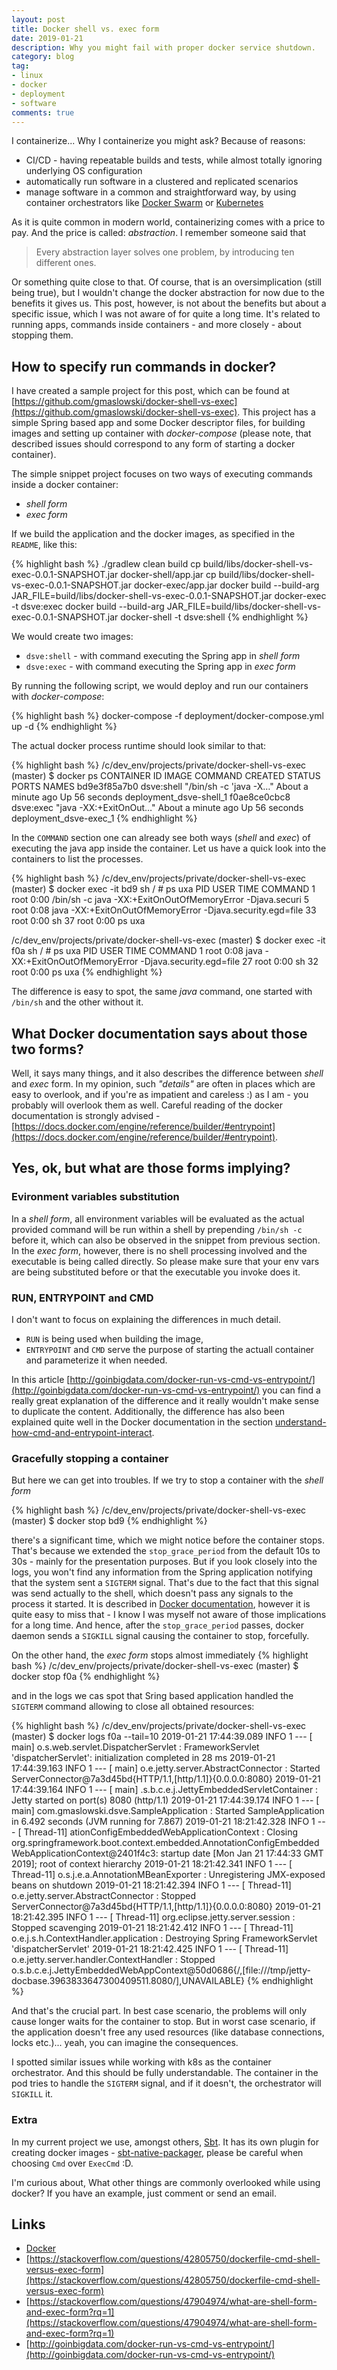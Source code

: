 ```yaml
---
layout: post
title: Docker shell vs. exec form
date: 2019-01-21
description: Why you might fail with proper docker service shutdown.
category: blog
tag:
- linux
- docker
- deployment
- software
comments: true
---
```


I containerize... Why I containerize you might ask? Because of reasons:
- CI/CD - having repeatable builds and tests, while almost totally ignoring underlying OS configuration
- automatically run software in a clustered and replicated scenarios
- manage software in a common and straightforward way, by using container orchestrators like [Docker Swarm](https://docs.docker.com/engine/swarm/) or [Kubernetes](https://kubernetes.io/)

As it is quite common in modern world, containerizing comes with a price to pay. And the price is called: *abstraction*. I remember someone said that 
> Every abstraction layer solves one problem, by introducing ten different ones.

Or something quite close to that. Of course, that is an oversimplication (still being true), but I wouldn't change the docker abstraction for now due to the benefits it gives us. This post, however, is not about the benefits but about a specific issue, which I was not aware of for quite a long time. It's related to running apps, commands inside containers - and more closely - about stopping them.

## How to specify run commands in docker?

I have created a sample project for this post, which can be found at [https://github.com/gmaslowski/docker-shell-vs-exec](https://github.com/gmaslowski/docker-shell-vs-exec). This project has a simple Spring based app and some Docker descriptor files, for building images and setting up container with *docker-compose* (please note, that described issues should correspond to any form of starting a docker container).

The simple snippet project focuses on two ways of executing commands inside a docker container:
- *shell form*
- *exec form*

If we build the application and the docker images, as specified in the `README`, like this:

{% highlight bash %}
./gradlew clean build
cp build/libs/docker-shell-vs-exec-0.0.1-SNAPSHOT.jar docker-shell/app.jar
cp build/libs/docker-shell-vs-exec-0.0.1-SNAPSHOT.jar docker-exec/app.jar
docker build --build-arg JAR_FILE=build/libs/docker-shell-vs-exec-0.0.1-SNAPSHOT.jar docker-exec -t dsve:exec
docker build --build-arg JAR_FILE=build/libs/docker-shell-vs-exec-0.0.1-SNAPSHOT.jar docker-shell -t dsve:shell
{% endhighlight %}

We would create two images:
- `dsve:shell` - with command executing the Spring app in *shell form* 
- `dsve:exec` - with command executing the Spring app in *exec form* 

By running the following script, we would deploy and run our containers with *docker-compose*:

{% highlight bash %}
docker-compose -f deployment/docker-compose.yml up -d
{% endhighlight %}

The actual docker process runtime should look similar to that:

{% highlight bash %}
/c/dev_env/projects/private/docker-shell-vs-exec (master)
$ docker ps
CONTAINER ID        IMAGE               COMMAND                  CREATED              STATUS              PORTS               NAMES
bd9e3f85a7b0        dsve:shell          "/bin/sh -c 'java -X…"   About a minute ago   Up 56 seconds                           deployment_dsve-shell_1
f0ae8ce0cbc8        dsve:exec           "java -XX:+ExitOnOut…"   About a minute ago   Up 56 seconds                           deployment_dsve-exec_1
{% endhighlight %}

In the `COMMAND` section one can already see both ways (*shell* and *exec*) of executing the java app inside the container. Let us have a quick look into the containers to list the processes.

{% highlight bash %}
/c/dev_env/projects/private/docker-shell-vs-exec (master)
$ docker exec -it bd9 sh
/ # ps uxa
PID   USER     TIME   COMMAND
    1 root       0:00 /bin/sh -c java -XX:+ExitOnOutOfMemoryError -Djava.securi
    5 root       0:08 java -XX:+ExitOnOutOfMemoryError -Djava.security.egd=file
   33 root       0:00 sh
   37 root       0:00 ps uxa

/c/dev_env/projects/private/docker-shell-vs-exec (master)
$ docker exec -it f0a sh
/ # ps uxa
PID   USER     TIME   COMMAND
    1 root       0:08 java -XX:+ExitOnOutOfMemoryError -Djava.security.egd=file
   27 root       0:00 sh
   32 root       0:00 ps uxa
{% endhighlight %}

The difference is easy to spot, the same *java* command, one started with `/bin/sh` and the other without it. 

## What Docker documentation says about those two forms?
Well, it says many things, and it also describes the difference between *shell* and *exec* form. In my opinion, such *"details"* are often in places which are easy to overlook, and if you're as impatient and careless :) as I am - you probably will overlook them as well. Careful reading of the docker documentation is strongly advised - [https://docs.docker.com/engine/reference/builder/#entrypoint](https://docs.docker.com/engine/reference/builder/#entrypoint). 

## Yes, ok, but what are those forms implying?

### Evironment variables substitution
In a *shell form*, all environment variables will be evaluated as the actual provided command will be run within a shell by prepending `/bin/sh -c` before it, which can also be observed in the snippet from previous section. In the *exec form*, however, there is no shell processing involved and the executable is being called directly. So please make sure that your env vars are being substituted before or that the executable you invoke does it.

### RUN, ENTRYPOINT and CMD
I don't want to focus on explaining the differences in much detail. 
- `RUN` is being used when building the image, 
- `ENTRYPOINT` and `CMD` serve the purpose of starting the actuall container and parameterize it when needed.

In this article [http://goinbigdata.com/docker-run-vs-cmd-vs-entrypoint/](http://goinbigdata.com/docker-run-vs-cmd-vs-entrypoint/) you can find a really great explanation of the difference and it really wouldn't make sense to duplicate the content. Additionally, the difference has also been explained quite well in the Docker documentation in the section [understand-how-cmd-and-entrypoint-interact](https://docs.docker.com/engine/reference/builder/#understand-how-cmd-and-entrypoint-interact).

### Gracefully stopping a container
But here we can get into troubles. If we try to stop a container with the *shell form* 

{% highlight bash %}
/c/dev_env/projects/private/docker-shell-vs-exec (master)
$ docker stop bd9
{% endhighlight %}

there's a significant time, which we might notice before the container stops. That's because we extended the `stop_grace_period` from the default 10s to 30s - mainly for the presentation purposes. But if you look closely into the logs, you won't find any information from the Spring application notifying that the system sent a `SIGTERM` signal. That's due to the fact that this signal was send actually to the shell, which doesn't pass any signals to the process it started. It is described in [Docker documentation](https://docs.docker.com/engine/reference/builder/#entrypoint), however it is quite easy to miss that - I know I was myself not aware of those implications for a long time. And hence, after the `stop_grace_period` passes, docker daemon sends a `SIGKILL` signal causing the container to stop, forcefully. 

On the other hand, the *exec form* stops almost immediately
{% highlight bash %}
/c/dev_env/projects/private/docker-shell-vs-exec (master)
$ docker stop f0a
{% endhighlight %}

and in the logs we cas spot that Sring based application handled the `SIGTERM` command allowing to close all obtained resources:

{% highlight bash %}
/c/dev_env/projects/private/docker-shell-vs-exec (master)
$ docker logs f0a --tail=10
2019-01-21 17:44:39.089  INFO 1 --- [           main] o.s.web.servlet.DispatcherServlet        : FrameworkServlet 'dispatcherServlet': initialization completed in 28 ms
2019-01-21 17:44:39.163  INFO 1 --- [           main] o.e.jetty.server.AbstractConnector       : Started ServerConnector@7a3d45bd{HTTP/1.1,[http/1.1]}{0.0.0.0:8080}
2019-01-21 17:44:39.164  INFO 1 --- [           main] .s.b.c.e.j.JettyEmbeddedServletContainer : Jetty started on port(s) 8080 (http/1.1)
2019-01-21 17:44:39.174  INFO 1 --- [           main] com.gmaslowski.dsve.SampleApplication    : Started SampleApplication in 6.492 seconds (JVM running for 7.867)
2019-01-21 18:21:42.328  INFO 1 --- [      Thread-11] ationConfigEmbeddedWebApplicationContext : Closing org.springframework.boot.context.embedded.AnnotationConfigEmbeddedWebApplicationContext@2401f4c3: startup date [Mon Jan 21 17:44:33 GMT 2019]; root of context hierarchy
2019-01-21 18:21:42.341  INFO 1 --- [      Thread-11] o.s.j.e.a.AnnotationMBeanExporter        : Unregistering JMX-exposed beans on shutdown
2019-01-21 18:21:42.394  INFO 1 --- [      Thread-11] o.e.jetty.server.AbstractConnector       : Stopped ServerConnector@7a3d45bd{HTTP/1.1,[http/1.1]}{0.0.0.0:8080}
2019-01-21 18:21:42.395  INFO 1 --- [      Thread-11] org.eclipse.jetty.server.session         : Stopped scavenging
2019-01-21 18:21:42.412  INFO 1 --- [      Thread-11] o.e.j.s.h.ContextHandler.application     : Destroying Spring FrameworkServlet 'dispatcherServlet'
2019-01-21 18:21:42.425  INFO 1 --- [      Thread-11] o.e.jetty.server.handler.ContextHandler  : Stopped o.s.b.c.e.j.JettyEmbeddedWebAppContext@50d0686{/,[file:///tmp/jetty-docbase.3963833647300409511.8080/],UNAVAILABLE}
{% endhighlight %}

And that's the crucial part. In best case scenario, the problems will only cause longer waits for the container to stop. But in worst case scenario, if the application doesn't free any used resources (like database connections, locks etc.)... yeah, you can imagine the consequences. 

I spotted similar issues while working with k8s as the container orchestrator. And this should be fully understandable. The container in the pod tries to handle the `SIGTERM` signal, and if it doesn't, the orchestrator will `SIGKILL` it.  

### Extra
In my current project we use, amongst others, [Sbt](https://www.scala-sbt.org/). It has its own plugin for creating docker images - [sbt-native-packager](https://www.scala-sbt.org/sbt-native-packager/formats/docker.html), please be careful when choosing `Cmd` over `ExecCmd` :D.

I'm curious about, What other things are commonly overlooked while using docker? If you have an example, just comment or send an email.

## Links
- [Docker](https://docker.com)
- [https://stackoverflow.com/questions/42805750/dockerfile-cmd-shell-versus-exec-form](https://stackoverflow.com/questions/42805750/dockerfile-cmd-shell-versus-exec-form)
- [https://stackoverflow.com/questions/47904974/what-are-shell-form-and-exec-form?rq=1](https://stackoverflow.com/questions/47904974/what-are-shell-form-and-exec-form?rq=1)
- [http://goinbigdata.com/docker-run-vs-cmd-vs-entrypoint/](http://goinbigdata.com/docker-run-vs-cmd-vs-entrypoint/)
